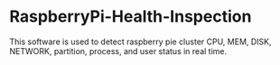 # RaspberryPi-Health-Inspection
This software is used to detect raspberry pie cluster CPU, MEM, DISK, NETWORK, partition, process, and user status in real time.
